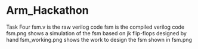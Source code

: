 # Arm_Hackathon

Task Four
fsm.v is the raw verilog code
fsm is the compiled verilog code
fsm.png shows a simulation of the fsm based on jk flip-flops designed by hand
fsm_working.png shows the work to design the fsm shown in fsm.png